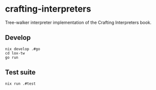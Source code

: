 # crafting-interpreters

Tree-walker interpreter implementation of the Crafting Interpreters book.

## Develop

```
nix develop .#go
cd lox-tw
go run
```

## Test suite

```
nix run .#test
```